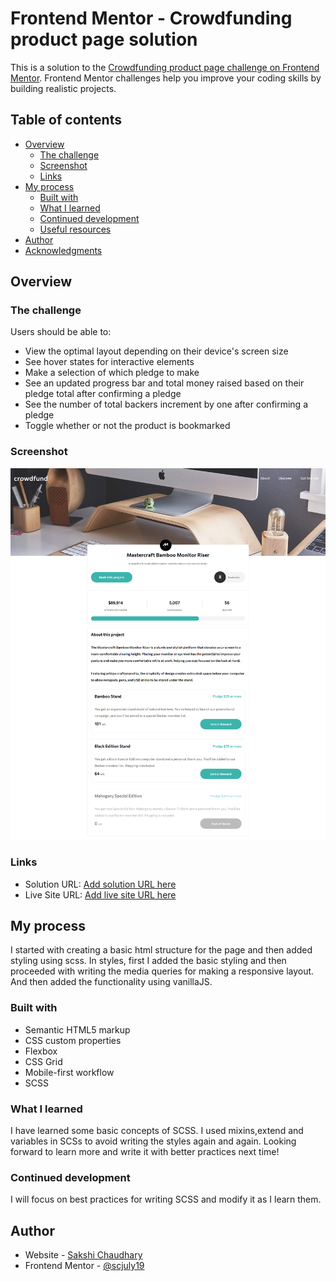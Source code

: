# Frontend Mentor - Crowdfunding product page solution

This is a solution to the [Crowdfunding product page challenge on Frontend Mentor](https://www.frontendmentor.io/challenges/crowdfunding-product-page-7uvcZe7ZR). Frontend Mentor challenges help you improve your coding skills by building realistic projects. 

## Table of contents

- [Overview](#overview)
  - [The challenge](#the-challenge)
  - [Screenshot](#screenshot)
  - [Links](#links)
- [My process](#my-process)
  - [Built with](#built-with)
  - [What I learned](#what-i-learned)
  - [Continued development](#continued-development)
  - [Useful resources](#useful-resources)
- [Author](#author)
- [Acknowledgments](#acknowledgments)


## Overview

### The challenge

Users should be able to:

- View the optimal layout depending on their device's screen size
- See hover states for interactive elements
- Make a selection of which pledge to make
- See an updated progress bar and total money raised based on their pledge total after confirming a pledge
- See the number of total backers increment by one after confirming a pledge
- Toggle whether or not the product is bookmarked

### Screenshot

![](./screenshot.png)


### Links

- Solution URL: [Add solution URL here](https://your-solution-url.com)
- Live Site URL: [Add live site URL here](https://your-live-site-url.com)

## My process
I started with creating a basic html structure for the page and then added styling using scss. In styles, first I added the basic styling and then proceeded with writing the media queries for making a responsive layout. And then added the functionality using vanillaJS. 
### Built with

- Semantic HTML5 markup
- CSS custom properties
- Flexbox
- CSS Grid
- Mobile-first workflow
- SCSS


### What I learned

I have learned some basic concepts of SCSS. I used mixins,extend and variables in SCSs to avoid writing the styles again and again. Looking forward to learn more and write it with better practices next time!



### Continued development

I will focus on best practices for writing SCSS and modify it as I learn them.





## Author

- Website - [Sakshi Chaudhary](https://www.your-site.com)
- Frontend Mentor - [@scjuly19](https://www.frontendmentor.io/profile/yourusername)





